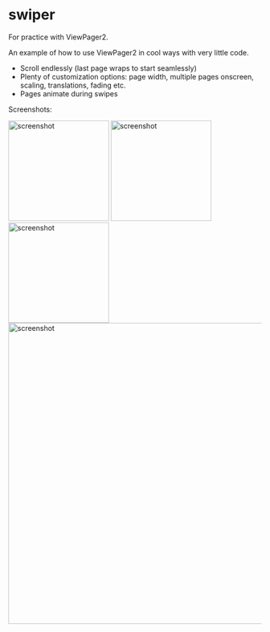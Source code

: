 # swiper
For practice with ViewPager2.

An example of how to use ViewPager2 in cool ways with very little code.
- Scroll endlessly (last page wraps to start seamlessly)
- Plenty of customization options: page width, multiple pages onscreen, scaling, translations, fading etc.
- Pages animate during swipes

Screenshots:
<p float="left">
  <img src="https://user-images.githubusercontent.com/80517108/138108670-a5aa363e-bb9c-4202-81e8-0775fc21be51.JPG" alt="screenshot" width="200"/>
  <img src="https://user-images.githubusercontent.com/80517108/138108687-101a93b2-9ac1-42ef-b587-6ff0c1d1d074.JPG" alt="screenshot" width="200"/>
  <img src="https://user-images.githubusercontent.com/80517108/138108704-c29963b7-3846-45fb-b86a-7ddcab09b1ba.JPG" alt="screenshot" width="200"/>
  <br>
  <img src="https://user-images.githubusercontent.com/80517108/138108718-deb2a5b5-f0e1-46e2-9aea-6e75ac6c566e.JPG" alt="screenshot" width="600"/>
</p>
